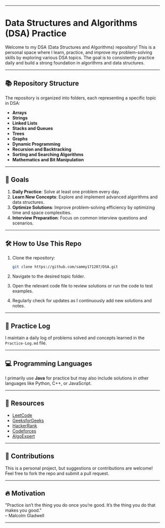 

---

# Data Structures and Algorithms (DSA) Practice

Welcome to my DSA (Data Structures and Algorithms) repository! This is a personal space where I learn, practice, and improve my problem-solving skills by exploring various DSA topics. The goal is to consistently practice daily and build a strong foundation in algorithms and data structures.

---

## 📚 Repository Structure

The repository is organized into folders, each representing a specific topic in DSA:

- **Arrays**  
- **Strings**  
- **Linked Lists**  
- **Stacks and Queues**  
- **Trees**  
- **Graphs**  
- **Dynamic Programming**  
- **Recursion and Backtracking**  
- **Sorting and Searching Algorithms**  
- **Mathematics and Bit Manipulation**  

---

## 🚀 Goals

1. **Daily Practice**: Solve at least one problem every day.  
2. **Learn New Concepts**: Explore and implement advanced algorithms and data structures.  
3. **Optimize Solutions**: Improve problem-solving efficiency by optimizing time and space complexities.  
4. **Interview Preparation**: Focus on common interview questions and scenarios.

---

## 🛠️ How to Use This Repo

1. Clone the repository:  
   ```bash
   git clone https://github.com/sammy171207/DSA.git
   ```

2. Navigate to the desired topic folder.

3. Open the relevant code file to review solutions or run the code to test examples.

4. Regularly check for updates as I continuously add new solutions and notes.

---

## 📝 Practice Log

I maintain a daily log of problems solved and concepts learned in the `Practice-Log.md` file.

---

## 💻 Programming Languages

I primarily use **Java** for practice but may also include solutions in other languages like Python, C++, or JavaScript.

---

## 🌟 Resources

- [LeetCode](https://leetcode.com/)  
- [GeeksforGeeks](https://www.geeksforgeeks.org/)  
- [HackerRank](https://www.hackerrank.com/)  
- [Codeforces](https://codeforces.com/)  
- [AlgoExpert](https://www.algoexpert.io/)

---

## 🙌 Contributions

This is a personal project, but suggestions or contributions are welcome! Feel free to fork the repo and submit a pull request.

---

## 🔥 Motivation

"Practice isn’t the thing you do once you’re good. It’s the thing you do that makes you good."  
– Malcolm Gladwell

---


